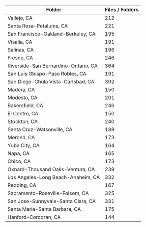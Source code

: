 | Folder                               |   Files / Folders |
|--------------------------------------|-------------------|
| Vallejo, CA                          |               212 |
| Santa Rosa-Petaluma, CA              |               221 |
| San Francisco-Oakland-Berkeley, CA   |               195 |
| Visalia, CA                          |               191 |
| Salinas, CA                          |               196 |
| Fresno, CA                           |               246 |
| Riverside-San Bernardino-Ontario, CA |               364 |
| San Luis Obispo-Paso Robles, CA      |               191 |
| San Diego-Chula Vista-Carlsbad, CA   |               392 |
| Madera, CA                           |               150 |
| Modesto, CA                          |               201 |
| Bakersfield, CA                      |               246 |
| El Centro, CA                        |               150 |
| Stockton, CA                         |               240 |
| Santa Cruz-Watsonville, CA           |               188 |
| Merced, CA                           |               173 |
| Yuba City, CA                        |               164 |
| Napa, CA                             |               165 |
| Chico, CA                            |               173 |
| Oxnard-Thousand Oaks-Ventura, CA     |               239 |
| Los Angeles-Long Beach-Anaheim, CA   |               332 |
| Redding, CA                          |               167 |
| Sacramento-Roseville-Folsom, CA      |               325 |
| San Jose-Sunnyvale-Santa Clara, CA   |               331 |
| Santa Maria-Santa Barbara, CA        |               175 |
| Hanford-Corcoran, CA                 |               144 |